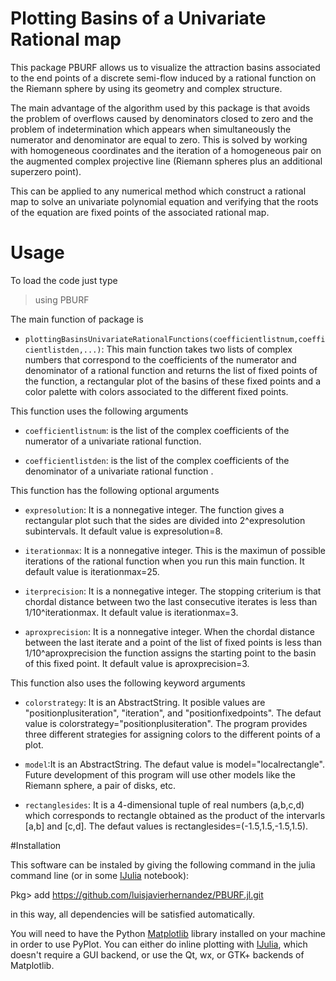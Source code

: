 
# Plotting Basins of a Univariate Rational map


This package PBURF allows us to visualize the attraction basins associated to the end points of a discrete semi-flow induced by a rational function on the Riemann sphere by using its geometry and complex structure.

The main advantage of the algorithm used by this package is that avoids the problem of overflows caused by denominators closed to zero and the problem of indetermination which appears when simultaneously the numerator and denominator are equal to zero. This is solved by working with homogeneous coordinates and the iteration of a homogeneous pair on the augmented complex projective line (Riemann spheres plus an additional superzero point).

This can be applied to any numerical method which construct a rational map to solve an univariate polynomial equation and verifying  that the roots of the equation are  fixed points of the associated rational map.


# Usage

To load the code just type

>using PBURF

The main function of package is

* `plottingBasinsUnivariateRationalFunctions(coefficientlistnum,coefficientlistden,...)`: This main function takes two lists of complex numbers that correspond to the coefficients of the numerator and denominator of a rational function and returns the list of fixed points of the function, a rectangular plot of the basins of these fixed points  and a color palette with colors associated to the different fixed points.

This function uses the following arguments

* `coefficientlistnum`: is the list of the complex coefficients of the numerator of a univariate rational function.

* `coefficientlistden`: is the list of the complex coefficients of the denominator of a univariate rational function                  .

This function has the following optional arguments

* `expresolution`: It is a nonnegative integer. The function gives a rectangular plot such that the sides are divided into 2^expresolution subintervals. It default value is expresolution=8.

* `iterationmax`: It is a nonnegative integer. This is the maximun of possible iterations of the rational function when you run this main function. It default value is iterationmax=25.

* `iterprecision`: It is a nonnegative integer. The stopping criterium is that chordal distance between two the last consecutive iterates is less than 1/10^iterationmax. It default value is iterationmax=3.

* `aproxprecision`: It is a nonnegative integer. When the chordal distance between the last iterate and a point of the list of fixed points is less than 1/10^aproxprecision the function assigns the starting point to the basin of this fixed point. It default value is aproxprecision=3.

This function also uses the following keyword arguments

* `colorstrategy`: It is an AbstractString. It posible values are "positionplusiteration", "iteration", and "positionfixedpoints". The defaut value is  colorstrategy="positionplusiteration". The program provides three different strategies for assigning colors to the different points of a plot.

* `model`:It is an AbstractString. The defaut value is  model="localrectangle". Future development of this program will use other models like the Riemann sphere, a pair of disks, etc.


* `rectanglesides`: It is a 4-dimensional tuple of real numbers (a,b,c,d)  which corresponds to rectangle obtained as the product of  the intervarls  [a,b] and [c,d]. The defaut values is  rectanglesides=(-1.5,1.5,-1.5,1.5).



#Installation

This software can be instaled  by giving the following command in the julia command line
(or in some [IJulia](https://github.com/JuliaLang/IJulia.jl) notebook):

Pkg> add  https://github.com/luisjavierhernandez/PBURF.jl.git

in this way, all dependencies will be satisfied automatically.




You will need to have the Python [Matplotlib](http://matplotlib.org/)
library installed on your machine in order to use PyPlot.  You can either
do inline plotting with [IJulia](https://github.com/JuliaLang/IJulia.jl),
which doesn't require a GUI backend, or use the Qt, wx, or GTK+ backends
of Matplotlib.
